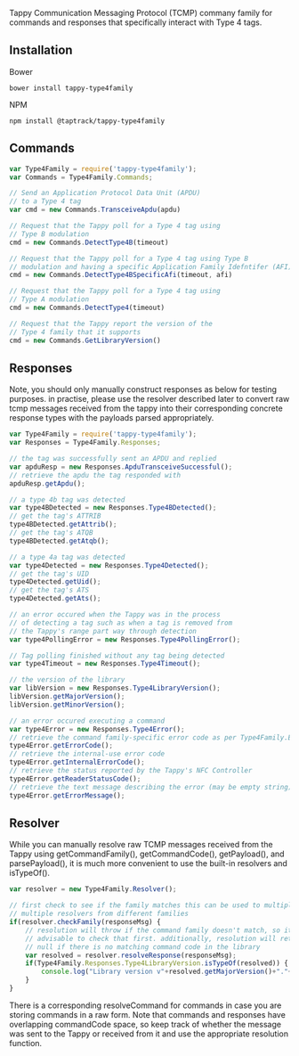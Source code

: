 Tappy Communication Messaging Protocol (TCMP) commany family for
commands and responses that specifically interact with Type 4 tags.

## Installation
Bower
```
bower install tappy-type4family
```

NPM
```
npm install @taptrack/tappy-type4family
```
## Commands
```javascript
var Type4Family = require('tappy-type4family');
var Commands = Type4Family.Commands;

// Send an Application Protocol Data Unit (APDU) 
// to a Type 4 tag
var cmd = new Commands.TransceiveApdu(apdu)

// Request that the Tappy poll for a Type 4 tag using
// Type B modulation
cmd = new Commands.DetectType4B(timeout)

// Request that the Tappy poll for a Type 4 tag using Type B 
// modulation and having a specific Application Family Idefntifer (AFI)
cmd = new Commands.DetectType4BSpecificAfi(timeout, afi)

// Request that the Tappy poll for a Type 4 tag using 
// Type A modulation
cmd = new Commands.DetectType4(timeout)

// Request that the Tappy report the version of the 
// Type 4 family that it supports
cmd = new Commands.GetLibraryVersion()
```
## Responses
Note, you should only manually construct responses as below for testing 
purposes. in practise, please use the resolver described later to convert 
raw tcmp messages received from the tappy into their corresponding concrete
response types with the payloads parsed appropriately.
```javascript
var Type4Family = require('tappy-type4family');
var Responses = Type4Family.Responses;

// the tag was successfully sent an APDU and replied
var apduResp = new Responses.ApduTransceiveSuccessful();
// retrieve the apdu the tag responded with
apduResp.getApdu();

// a type 4b tag was detected
var type4BDetected = new Responses.Type4BDetected();
// get the tag's ATTRIB
type4BDetected.getAttrib();
// get the tag's ATQB
type4BDetected.getAtqb();

// a type 4a tag was detected
var type4Detected = new Responses.Type4Detected();
// get the tag's UID
type4Detected.getUid();
// get the tag's ATS
type4Detected.getAts();

// an error occured when the Tappy was in the process
// of detecting a tag such as when a tag is removed from
// the Tappy's range part way through detection
var type4PollingError = new Responses.Type4PollingError();

// Tag polling finished without any tag being detected
var type4Timeout = new Responses.Type4Timeout();

// the version of the library 
var libVersion = new Responses.Type4LibraryVersion();
libVersion.getMajorVersion();
libVersion.getMinorVersion();

// an error occured executing a command 
var type4Error = new Responses.Type4Error();
// retrieve the command family-specific error code as per Type4Family.ErrorCodes 
type4Error.getErrorCode();
// retrieve the internal-use error code 
type4Error.getInternalErrorCode();
// retrieve the status reported by the Tappy's NFC Controller
type4Error.getReaderStatusCode();
// retrieve the text message describing the error (may be empty string)
type4Error.getErrorMessage();

```

## Resolver
While you can manually resolve raw TCMP messages received from the Tappy using 
getCommandFamily(), getCommandCode(), getPayload(), and parsePayload(), it is 
much more convenient to use the built-in resolvers and isTypeOf().
```javascript
var resolver = new Type4Family.Resolver();

// first check to see if the family matches this can be used to multiplex 
// multiple resolvers from different families
if(resolver.checkFamily(responseMsg) {
    // resolution will throw if the command family doesn't match, so it is
    // advisable to check that first. additionally, resolution will return
    // null if there is no matching command code in the library
    var resolved = resolver.resolveResponse(responseMsg);
    if(Type4Family.Responses.Type4LibraryVersion.isTypeOf(resolved)) {
        console.log("Library version v"+resolved.getMajorVersion()+"."+resolved.getMinorVersion());
    }
}

```

There is a corresponding resolveCommand for commands in case you are storing
commands in a raw form. Note that commands and responses have overlapping 
commandCode space, so keep track of whether the message was sent to the Tappy
or received from it and use the appropriate resolution function.

